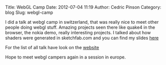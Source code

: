 Title: WebGL Camp
Date: 2012-07-04 11:19
Author: Cedric Pinson
Category: blog
Slug: webgl-camp

I did a talk at webgl camp in switzerland, that was really nice to meet
other people doing webgl stuff. Amazing projects seen there like quake4
in the browser, the nokia demo, really interesting projects. I talked
about how shaders were generated in sketchfab.com and you can find my
slides [here](/webglcamp-shader-generation)

For the list of all talk have look on the
[website](http://www.shader.org/webglcamp/)

Hope to meet webgl campers again in a session in europe.

